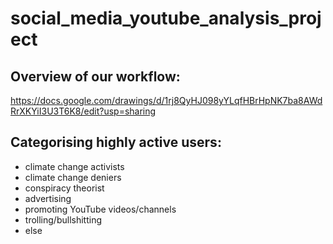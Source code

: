 # social_media_youtube_analysis_project
 
## Overview of our workflow:

https://docs.google.com/drawings/d/1rj8QyHJ098yYLqfHBrHpNK7ba8AWdRrXKYiI3U3T6K8/edit?usp=sharing


## Categorising highly active users:

- climate change activists
- climate change deniers
- conspiracy theorist
- advertising
- promoting YouTube videos/channels
- trolling/bullshitting
- else
